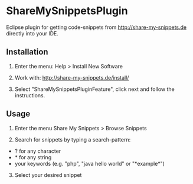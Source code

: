 ShareMySnippetsPlugin
=====================

Eclipse plugin for getting code-snippets from http://share-my-snippets.de directly into your IDE.

## Installation

1. Enter the menu:
Help > Install New Software

2. Work with: 
http://share-my-snippets.de/install/

3. Select "ShareMySnippetsPluginFeature", click next and follow the instructions.


## Usage

1. Enter the menu
Share My Snippets > Browse Snippets

2. Search for snippets by typing a search-pattern:
  * ? for any character
  * \* for any string
  * your keywords (e.g. "php", "java hello world" or "\*example*")

3. Select your desired snippet
